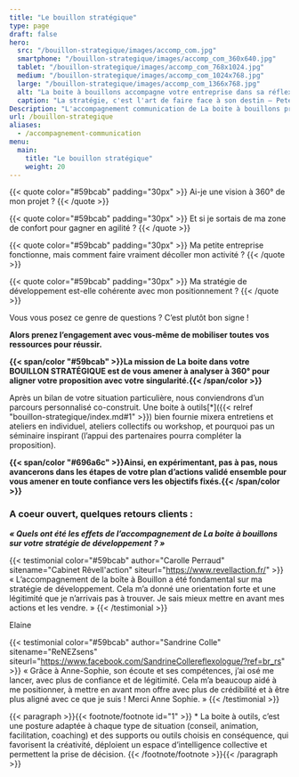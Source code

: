 ```yaml
---
title: "Le bouillon stratégique"
type: page
draft: false
hero:
  src: "/bouillon-strategique/images/accomp_com.jpg"
  smartphone: "/bouillon-strategique/images/accomp_com_360x640.jpg"
  tablet: "/bouillon-strategique/images/accomp_com_768x1024.jpg"
  medium: "/bouillon-strategique/images/accomp_com_1024x768.jpg"
  large: "/bouillon-strategique/images/accomp_com_1366x768.jpg"
  alt: "La boite à bouillons accompagne votre entreprise dans sa réflexion stratégique de développement"
  caption: "La stratégie, c'est l'art de faire face à son destin – Peter Drucker."
Description: "L'accompagnement communication de La boite à bouillons prend forme à travers trois formules : la formule lancement, la formule essentielle et la formule tranquillité. Pour chacune, la méthode de La boite à bouillons est d'associer le collectif avec des processus d'intelligence collective qui permettent de faire mûrir votre projet en phase avec votre profil et vos aspirations profondes. A terme, l'objectif principal est de vous donner les clés de votre communication pour avancer en toute autonomie et en confiance."
url: /bouillon-strategique
aliases:
  - /accompagnement-communication
menu:
  main:
    title: "Le bouillon stratégique"
    weight: 20
---
```


{{< quote color="#59bcab" padding="30px" >}}
Ai-je une vision à 360° de mon projet ?
{{< /quote >}}

{{< quote color="#59bcab" padding="30px" >}}
Et si je sortais de ma zone de confort pour gagner en agilité ?
{{< /quote >}}

{{< quote color="#59bcab" padding="30px" >}}
Ma petite entreprise fonctionne, mais comment faire vraiment décoller mon activité ?
{{< /quote >}}

{{< quote color="#59bcab" padding="30px" >}}
Ma stratégie de développement est-elle cohérente avec mon positionnement ?
{{< /quote >}}

Vous vous posez ce genre de questions ? C&rsquo;est plutôt bon signe !

**Alors prenez l&rsquo;engagement avec vous-même de mobiliser toutes vos ressources pour réussir.**

**{{< span/color "#59bcab" >}}La mission de La boite dans votre BOUILLON STRATÉGIQUE est de vous amener à analyser à 360° pour aligner votre proposition avec votre singularité.{{< /span/color >}}**

Après un bilan de votre situation particulière, nous conviendrons d&rsquo;un parcours personnalisé co-construit. Une boite à outils[*]({{< relref "bouillon-strategique/index.md#1" >}}) bien fournie mixera entretiens et ateliers en individuel, ateliers collectifs ou workshop, et pourquoi pas un séminaire inspirant (l&rsquo;appui des partenaires pourra compléter la proposition).

**{{< span/color "#696a6c" >}}Ainsi, en expérimentant, pas à pas, nous avancerons dans les étapes de votre plan d&rsquo;actions validé ensemble pour vous amener en toute confiance vers les objectifs fixés.{{< /span/color >}}**

### A coeur ouvert, quelques retours clients :

**_« Quels ont été les effets de l&rsquo;accompagnement de La boite à bouillons sur votre stratégie de développement ? »_**

{{< testimonial color="#59bcab" author="Carolle Perraud" sitename="Cabinet Rêvell'action" siteurl="https://www.revellaction.fr/" >}}
« L’accompagnement de la boîte à Bouillon a été fondamental sur ma stratégie de développement. Cela m’a donné une orientation forte et une légitimité que je n’arrivais pas à trouver. Je sais mieux mettre en avant mes actions et les vendre. »
{{< /testimonial >}}

Elaine

{{< testimonial color="#59bcab" author="Sandrine Colle" sitename="ReNEZsens" siteurl="https://www.facebook.com/SandrineCollereflexologue/?ref=br_rs" >}}
« Grâce à Anne-Sophie, son écoute et ses compétences, j’ai osé me lancer, avec plus de confiance et de légitimité. Cela m’a beaucoup aidé à me positionner, à mettre en avant mon offre avec plus de crédibilité et à être plus aligné avec ce que je suis ! Merci Anne Sophie. »
{{< /testimonial >}}

{{< paragraph >}}{{< footnote/footnote id="1" >}}
\* La boite à outils, c’est une posture adaptée à chaque type de situation (conseil, animation, facilitation, coaching) et des supports ou outils choisis en conséquence, qui favorisent la créativité, déploient un espace d’intelligence collective et permettent la prise de décision.
{{< /footnote/footnote >}}{{< /paragraph >}}
